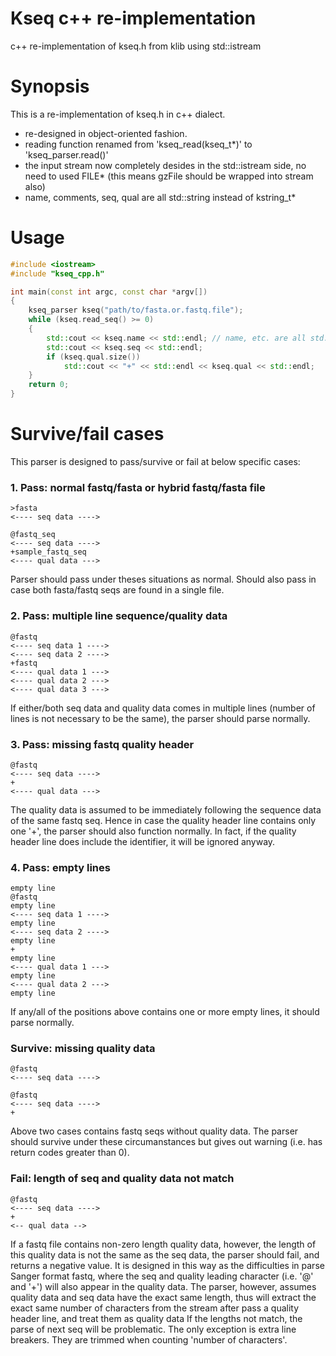 Kseq c++ re-implementation
==========================

c++ re-implementation of kseq.h from klib using std::istream

Synopsis
========

This is a re-implementation of kseq.h in c++ dialect.

* re-designed in object-oriented fashion.
* reading function renamed from 'kseq_read(kseq_t\*)' to 'kseq_parser.read()'
* the input stream now completely desides in the std::istream side, no need to used FILE* (this means gzFile should be wrapped into stream also)
* name, comments, seq, qual are all std::string instead of kstring_t*

Usage
=====

```c++
#include <iostream>
#include "kseq_cpp.h"

int main(const int argc, const char *argv[])
{
	kseq_parser kseq("path/to/fasta.or.fastq.file");
	while (kseq.read_seq() >= 0)
	{
		std::cout << kseq.name << std::endl; // name, etc. are all std::string
		std::cout << kseq.seq << std::endl;
		if (kseq.qual.size())
			std::cout << "+" << std::endl << kseq.qual << std::endl;
	}
	return 0;
}
```

Survive/fail cases
==================

This parser is designed to pass/survive or fail at below specific cases:

### 1. Pass: normal fastq/fasta or hybrid fastq/fasta file

```fasta
>fasta
<---- seq data ---->
```

```
@fastq_seq
<---- seq data ---->
+sample_fastq_seq
<---- qual data --->
```

Parser should pass under theses situations as normal. Should also pass in case both fasta/fastq seqs are found in a single file.


### 2. Pass: multiple line sequence/quality data

```fastq
@fastq
<---- seq data 1 ---->
<---- seq data 2 ---->
+fastq
<---- qual data 1 --->
<---- qual data 2 --->
<---- qual data 3 --->
```

If either/both seq data and quality data comes in multiple lines (number of lines is not necessary to be the same), the parser should parse normally.


### 3. Pass: missing fastq quality header

```fastq
@fastq
<---- seq data ---->
+
<---- qual data --->
```

The quality data is assumed to be immediately following the sequence data of the same fastq seq.
Hence in case the quality header line contains only one '+', the parser should also function normally.
In fact, if the quality header line does include the identifier, it will be ignored anyway.

### 4. Pass: empty lines

```fastq
empty line
@fastq
empty line
<---- seq data 1 ---->
empty line
<---- seq data 2 ---->
empty line
+
empty line
<---- qual data 1 --->
empty line
<---- qual data 2 --->
empty line
```

If any/all of the positions above contains one or more empty lines, it should parse normally.


### Survive: missing quality data

```fastq
@fastq
<---- seq data ---->

@fastq
<---- seq data ---->
+
```

Above two cases contains fastq seqs without quality data.
The parser should survive under these circumanstances but gives out warning (i.e. has return codes greater than 0).

### Fail: length of seq and quality data not match

```fastq
@fastq
<---- seq data ---->
+
<-- qual data -->
```
If a fastq file contains non-zero length quality data, however, the length of this quality data is not the same as the seq data,
the parser should fail, and returns a negative value.
It is designed in this way as the difficulties in parse Sanger format fastq,
where the seq and quality leading character (i.e. '@' and '+') will also appear in the quality data.
The parser, however, assumes quality data and seq data have the exact same length,
thus will extract the exact same number of characters from the stream after pass a quality header line, and treat them as quality data
If the lengths not match, the parse of next seq will be problematic.
The only exception is extra line breakers. They are trimmed when counting 'number of characters'.
